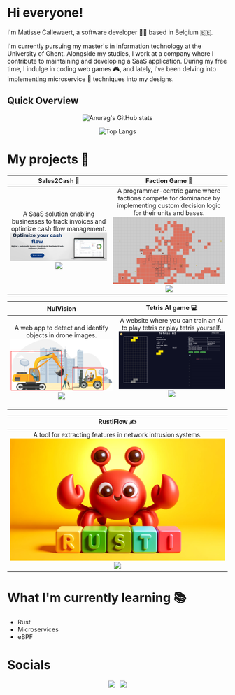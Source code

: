 # Hi everyone!

I'm Matisse Callewaert, a software developer 👨‍💻 based in Belgium 🇧🇪.

I'm currently pursuing my master's in information technology at the University of Ghent. Alongside my studies, I work at a company where I contribute to maintaining and developing a SaaS application. During my free time, I indulge in coding web games 🎮, and lately, I've been delving into implementing microservice 🔬 techniques into my designs.
   
## Quick Overview

<div align="center">

![Anurag's GitHub stats](https://github-readme-stats.vercel.app/api?username=matissecallewaert&show_icons=true&theme=dark)

![Top Langs](https://github-readme-stats.vercel.app/api/top-langs/?username=matissecallewaert&layout=compact&theme=dark)

</div>

# My projects 🚀

| Sales2Cash 👔                                                                                                                                                                                                                                                                                           | Faction Game 🎲                                                                                                                                                                                                                                                                                                                       |
| ------------------------------------------------------------------------------------------------------------------------------------------------------------------------------------------------------------------------------------------------------------------------------------------------------ | ------------------------------------------------------------------------------------------------------------------------------------------------------------------------------------------------------------------------------------------------------------------------------------------------------------------------------------ |
| <div align="center">A SaaS solution enabling businesses to track invoices and optimize cash flow management.<img src="./assets/sales2cash.png" width="600px" ><br><a href="https://skillicons.dev"><img src="https://skillicons.dev/icons?i=cs,dotnet,docker,aws,azure,angular postgresql"/></a></div> | <div align="center">A programmer-centric game where factions compete for dominance by implementing custom decision logic for their units and bases.<img src="./assets/faction.png" width="600px" /><br><a href="https://skillicons.dev"><img src="https://skillicons.dev/icons?i=git,ts,react,prisma,mysql,nodejs,docker"></a></div> |


| NulVision                                                                                                                                                                                                                                          | Tetris AI game :computer:                                                                                                                                                                                                                                                           |
| -------------------------------------------------------------------------------------------------------------------------------------------------------------------------------------------------------------------------------------------------- | ----------------------------------------------------------------------------------------------------------------------------------------------------------------------------------------------------------------------------------------------------------------------------------- |
| <div align="center">A web app to detect and identify objects in drone images.<img src="./assets/nulvision.png" width="600px" /><br><a href="https://skillicons.dev"><img src="https://skillicons.dev/icons?i=gitlab,js,py,tensorflow" /></a></div> | <div align="center" style="margin-bottom: 20px">A website where you can train an AI to play tetris or play tetris yourself.<img src="./assets/tetris-ai.png" width="600px"/><br><a href="https://skillicons.dev"><img src="https://skillicons.dev/icons?i=html,css,js" /></a></div> |


| RustiFlow ✍️                                                                                                                                                                                                                                                                      |
| ------------------------------------------------------------------------------------------------------------------------------------------------------------------------------------------------------------------------------------------------------------------------------------ |
| <div align="center">A tool for extracting features in network intrusion systems. <a href="https://github.com/matissecallewaert/RustiFlow"><img src="./assets/RustiFlow.png"></a><br><a href="https://skillicons.dev"><img src="https://skillicons.dev/icons?i=git,rust,bash" /></a></div> |

# What I'm currently learning 📚

<ul>
<li>Rust</li>
<li>Microservices</li>
<li>eBPF</li>
</ul>

# Socials
<div style="display:flex; align-items:center; justify-content:center;">
  <a href="https://www.linkedin.com/in/matisse-callewaert-a32248269">
    <img src="https://skillicons.dev/icons?i=linkedin" />
  </a>
  <a href="https://matissecallewaert.github.io/">
    <img style="margin-left: 10px;" src="https://img.shields.io/website?url=https%3A%2F%2Fmatissecallewaert.github.io%2F&label=Portfolio">
  </a>
</div>

